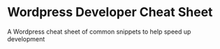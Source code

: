 # Wordpress Developer Cheat Sheet
A Wordpress cheat sheet of common snippets to help speed up development
